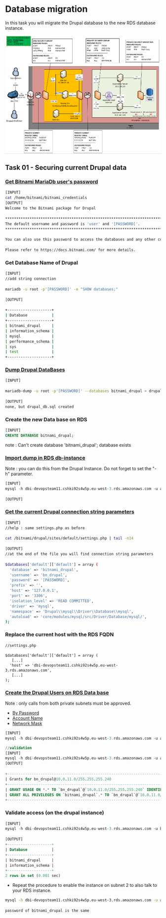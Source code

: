 # Database migration

In this task you will migrate the Drupal database to the new RDS database instance.

![Schema](./img/CLD_AWS_INFA.PNG)

## Task 01 - Securing current Drupal data

### [Get Bitnami MariaDb user's password](https://docs.bitnami.com/aws/faq/get-started/find-credentials/)

```bash
[INPUT]
cat /home/bitnami/bitnami_credentials
[OUTPUT]
Welcome to the Bitnami package for Drupal

******************************************************************************
The default username and password is 'user' and '[PASSWORD]'.
******************************************************************************

You can also use this password to access the databases and any other component the stack includes.

Please refer to https://docs.bitnami.com/ for more details.
```

### Get Database Name of Drupal

```bash
[INPUT]
//add string connection

mariadb -u root -p'[PASSWORD]' -e "SHOW databases;"

[OUTPUT]

+--------------------+
| Database           |
+--------------------+
| bitnami_drupal     |
| information_schema |
| mysql              |
| performance_schema |
| sys                |
| test               |
+--------------------+
```

### [Dump Drupal DataBases](https://mariadb.com/kb/en/mariadb-dump/)

```bash
[INPUT]

mariadb-dump -u root -p'[PASSWORD]' --databases bitnami_drupal > drupal_db.sql

[OUTPUT]
none, but drupal_db.sql created
```

### Create the new Data base on RDS

```sql
[INPUT]
CREATE DATABASE bitnami_drupal;
```
note : Can't create database 'bitnami_drupal'; database exists

### [Import dump in RDS db-instance](https://mariadb.com/kb/en/restoring-data-from-dump-files/)

Note : you can do this from the Drupal Instance. Do not forget to set the "-h" parameter.

```sql
[INPUT]
mysql -h dbi-devopsteam11.cshki92s4w5p.eu-west-3.rds.amazonaws.com -u admin -p'[PASSWORD]' < drupal_db.sql

[OUTPUT]
```

### [Get the current Drupal connection string parameters](https://www.drupal.org/docs/8/api/database-api/database-configuration)

```bash
[INPUT]
//help : same settings.php as before

cat /bitnami/drupal/sites/default/settings.php | tail -n14

[OUTPUT]
//at the end of the file you will find connection string parameters

$databases['default']['default'] = array (
  'database' => 'bitnami_drupal',
  'username' => 'bn_drupal',
  'password' => '[PASSWORD]',
  'prefix' => '',
  'host' => '127.0.0.1',
  'port' => '3306',
  'isolation_level' => 'READ COMMITTED',
  'driver' => 'mysql',
  'namespace' => 'Drupal\\mysql\\Driver\\Database\\mysql',
  'autoload' => 'core/modules/mysql/src/Driver/Database/mysql/',
);
```

### Replace the current host with the RDS FQDN

```
//settings.php

$databases['default']['default'] = array (
   [...] 
  'host' => 'dbi-devopsteam11.cshki92s4w5p.eu-west-3.rds.amazonaws.com',
   [...] 
);
```

### [Create the Drupal Users on RDS Data base](https://mariadb.com/kb/en/create-user/)

Note : only calls from both private subnets must be approved.
* [By Password](https://mariadb.com/kb/en/create-user/#identified-by-password)
* [Account Name](https://mariadb.com/kb/en/create-user/#account-names)
* [Network Mask](https://cric.grenoble.cnrs.fr/Administrateurs/Outils/CalculMasque/)

```sql
[INPUT]
mysql -h dbi-devopsteam11.cshki92s4w5p.eu-west-3.rds.amazonaws.com -u admin -p'[PASSWORD]' -e "GRANT ALL PRIVILEGES ON bitnami_drupal.* TO 'bn_drupal'@'10.0.11.0/255.255.255.240' IDENTIFIED BY '[PASSWORD]';"
```

```sql
//validation
[INPUT]
mysql -h dbi-devopsteam11.cshki92s4w5p.eu-west-3.rds.amazonaws.com -u admin -p'[PASSWORD]' -e "SHOW GRANTS for 'bn_drupal'@'10.0.11.0/255.255.255.240';"
[OUTPUT]

+----------------------------------------------------------------------------------------------------------------------------------+
| Grants for bn_drupal@10.0.11.0/255.255.255.240                                                                                   |
+----------------------------------------------------------------------------------------------------------------------------------+
| GRANT USAGE ON *.* TO `bn_drupal`@`10.0.11.0/255.255.255.240` IDENTIFIED BY PASSWORD '[PASSWORD]' |
| GRANT ALL PRIVILEGES ON `bitnami_drupal`.* TO `bn_drupal`@`10.0.11.0/255.255.255.240`                                            |
+----------------------------------------------------------------------------------------------------------------------------------+
```

### Validate access (on the drupal instance)

```sql
[INPUT]
mysql -h dbi-devopsteam11.cshki92s4w5p.eu-west-3.rds.amazonaws.com -u bn_drupal -p'[PASSWORD]' bitnami_drupal -e "SHOW DATABASES;"

[OUTPUT]
+--------------------+
| Database           |
+--------------------+
| bitnami_drupal     |
| information_schema |
+--------------------+
2 rows in set (0.001 sec)
```

* Repeat the procedure to enable the instance on subnet 2 to also talk to your RDS instance.

```bash
mysql -h dbi-devopsteam11.cshki92s4w5p.eu-west-3.rds.amazonaws.com -u admin -p'[PASSWORD]' -e "GRANT ALL PRIVILEGES ON bitnami_drupal.* TO 'bn_drupal'@'10.0.11.128/255.255.255.240' IDENTIFIED BY '[PASSWORD]';"

password of bitnami_drupal is the same
```